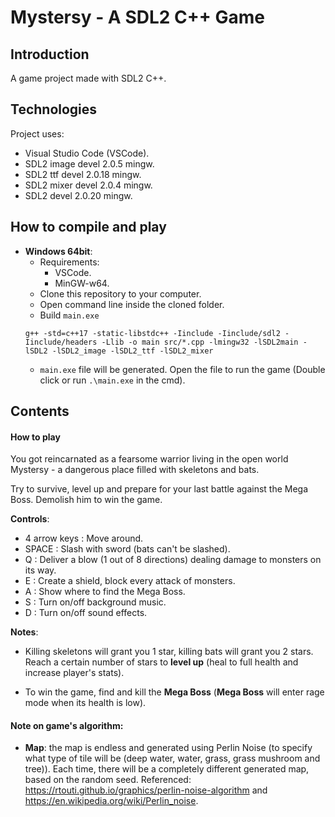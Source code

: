 ﻿# Mystersy - A SDL2 C++ Game

## Introduction

A game project made with SDL2 C++.

## Technologies

Project uses:

- Visual Studio Code (VSCode).
- SDL2 image devel 2.0.5 mingw.
- SDL2 ttf devel 2.0.18 mingw.
- SDL2 mixer devel 2.0.4 mingw.
- SDL2 devel 2.0.20 mingw.

## How to compile and play

- **Windows 64bit**: 
    - Requirements:
        - VSCode.
        - MinGW-w64.
    - Clone this repository to your computer.
    - Open command line inside the cloned folder.
    - Build `main.exe`
    ```
    g++ -std=c++17 -static-libstdc++ -Iinclude -Iinclude/sdl2 -Iinclude/headers -Llib -o main src/*.cpp -lmingw32 -lSDL2main -lSDL2 -lSDL2_image -lSDL2_ttf -lSDL2_mixer
    ```
    - `main.exe` file will be generated. Open the file to run the game (Double click or run `.\main.exe` in the cmd).


## Contents

#### How to play

You got reincarnated as a fearsome warrior living in the open world Mystersy - a dangerous place filled with skeletons and bats.

Try to survive, level up and prepare for your last battle against the Mega Boss. Demolish him to win the game.

**Controls**:

- 4 arrow keys    :       Move around.
- SPACE           :       Slash with sword (bats can't be slashed).
- Q               :       Deliver a blow (1 out of 8 directions) dealing damage to monsters on its way.
- E               :       Create a shield, block every attack of monsters.
- A               :       Show where to find the Mega Boss.
- S               :       Turn on/off background music.
- D               :       Turn on/off sound effects.

**Notes**:

- Killing skeletons will grant you 1 star, killing bats will grant you 2 stars. Reach a certain number of stars to **level up** (heal to full health and increase player's stats).

- To win the game, find and kill the **Mega Boss** (**Mega Boss** will enter rage mode when its health is low).


#### Note on game's algorithm:

- **Map**: the map is endless and generated using Perlin Noise (to specify what type of tile will be (deep water, water, grass, grass mushroom and tree)). Each time, there will be a completely different generated map, based on the random seed.
Referenced: https://rtouti.github.io/graphics/perlin-noise-algorithm and https://en.wikipedia.org/wiki/Perlin_noise.





